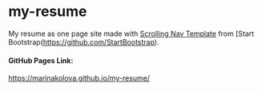 # my-resume

My resume as one page site 
made with [Scrolling Nav Template](https://github.com/StartBootstrap/startbootstrap-scrolling-nav) 
from [Start Bootstrap(https://github.com/StartBootstrap).

#### GitHub Pages Link: 
https://marinakolova.github.io/my-resume/

